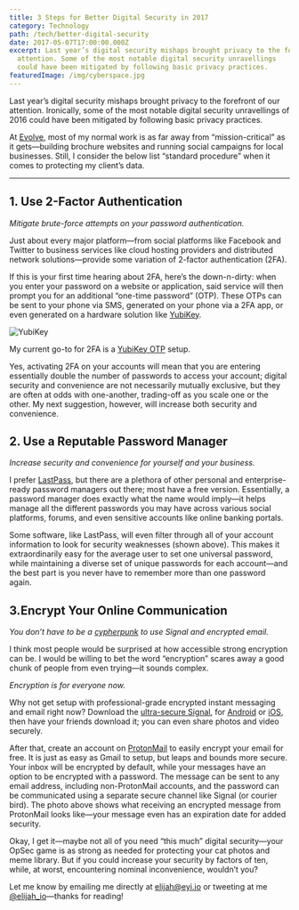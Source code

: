 ```yaml
---
title: 3 Steps for Better Digital Security in 2017
category: Technology
path: /tech/better-digital-security
date: 2017-05-07T17:00:00.000Z
excerpt: Last year’s digital security mishaps brought privacy to the forefront of our
  attention. Some of the most notable digital security unravellings
  could have been mitigated by following basic privacy practices.
featuredImage: /img/cyberspace.jpg
---
```

Last year’s digital security mishaps brought privacy to the forefront of our attention. Ironically, some of the most notable digital security unravellings of 2016 could have been mitigated by following basic privacy practices.

At [Evolve](https://evolveyouridentity.com/), most of my normal work is as far away from “mission-critical” as it gets—building brochure websites and running social campaigns for local businesses. Still, I consider the below list “standard procedure” when it comes to protecting my client’s data.

- - -

## 1. Use 2-Factor Authentication

*Mitigate brute-force attempts on your password authentication.*

Just about every major platform—from social platforms like Facebook and Twitter to business services like cloud hosting providers and distributed network solutions—provide some variation of 2-factor authentication (2FA).

If this is your first time hearing about 2FA, here’s the down-n-dirty: when you enter your password on a website or application, said service will then prompt you for an additional “one-time password” (OTP). These OTPs can be sent to your phone via SMS, generated on your phone via a 2FA app, or even generated on a hardware solution like [YubiKey](https://yubico.com/).

![YubiKey](https://miro.medium.com/max/1708/1*zWECJBglBUjTHe_N-aXuwQ.gif "YubiKey")

My current go-to for 2FA is a [YubiKey OTP](https://www.yubico.com/products/services-software/personalization-tools/yubikey-otp/) setup.

Yes, activating 2FA on your accounts will mean that you are entering essentially double the number of passwords to access your account; digital security and convenience are not necessarily mutually exclusive, but they are often at odds with one-another, trading-off as you scale one or the other. My next suggestion, however, will increase both security and convenience.

## 2. Use a Reputable Password Manager

*Increase security and convenience for yourself and your business.*

I prefer [LastPass](https://www.lastpass.com/2), but there are a plethora of other personal and enterprise-ready password managers out there; most have a free version. Essentially, a password manager does exactly what the name would imply—it helps manage all the different passwords you may have across various social platforms, forums, and even sensitive accounts like online banking portals.

Some software, like LastPass, will even filter through all of your account information to look for security weaknesses (shown above). This makes it extraordinarily easy for the average user to set one universal password, while maintaining a diverse set of unique passwords for each account—and the best part is you never have to remember more than one password again.

## 3.Encrypt Your Online Communication

*You don’t have to be a [cypherpunk](https://en.wikipedia.org/wiki/Cypherpunk) to use Signal and encrypted email.*

I think most people would be surprised at how accessible strong encryption can be. I would be willing to bet the word “encryption” scares away a good chunk of people from even trying—it sounds complex.

*Encryption is for everyone now.*

Why not get setup with professional-grade encrypted instant messaging and email right now? Download the [ultra-secure Signal](https://www.cyberscoop.com/signal-security-audit-encryption-facebook-messenger-whatsapp/), for [Android](https://play.google.com/store/apps/details?id=org.thoughtcrime.securesms&hl=en) or [iOS](https://itunes.apple.com/us/app/signal-private-messenger/id874139669?mt=8), then have your friends download it; you can even share photos and video securely.

After that, create an account on [ProtonMail](https://protonmail.com/) to easily encrypt your email for free. It is just as easy as Gmail to setup, but leaps and bounds more secure. Your inbox will be encrypted by default, while your messages have an option to be encrypted with a password. The message can be sent to any email address, including non-ProtonMail accounts, and the password can be communicated using a separate secure channel like Signal (or courier bird). The photo above shows what receiving an encrypted message from ProtonMail looks like—your message even has an expiration date for added security.

Okay, I get it—maybe not all of you need “this much” digital security—your OpSec game is as strong as needed for protecting your cat photos and meme library. But if you could increase your security by factors of ten, while, at worst, encountering nominal inconvenience, wouldn’t you?

Let me know by emailing me directly at [elijah@eyi.io](mailto:elijah@eyi.io) or tweeting at me [@elijah_io](https://twitter.com/elijah_io)—thanks for reading!
